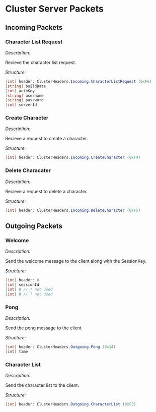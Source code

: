 # Cluster Server Packets

## Incoming Packets

### Character List Request

_Description:_

Recieve the character list request.

_Structure:_

```c#
[int] header: ClusterHeaders.Incoming.CharacterListRequest (0xF6)
[string] buildDate
[int] authKey
[string] username
[string] password
[int] serverId
```

### Create Character

_Description:_

Recieve a request to create a character.

_Structure:_

```c#
[int] header: ClusterHeaders.Incoming.CreateCharacter (0xF4)
```

### Delete Characater

_Description:_

Recieve a request to delete a character.

_Structure:_

```c#
[int] header: ClusterHeaders.Incoming.DeleteCharacter (0xF5)
```

## Outgoing Packets

### Welcome

_Description:_

Send the welcome message to the client along with the SessionKey.

_Structure:_

```c#
[int] header: 0
[int] sessionId
[int] 0 // ? not used
[int] 0 // ? not used
```

### Pong

_Description:_

Send the pong message to the client

_Structure:_

```c#
[int] header: ClusterHeaders.Outgoing.Pong (0x14)
[int] time
```

### Character List

_Description:_

Send the character list to the client.

_Structure:_

```c#
[int] header: ClusterHeaders.Outgoing.CharacterList (0xF3)

```